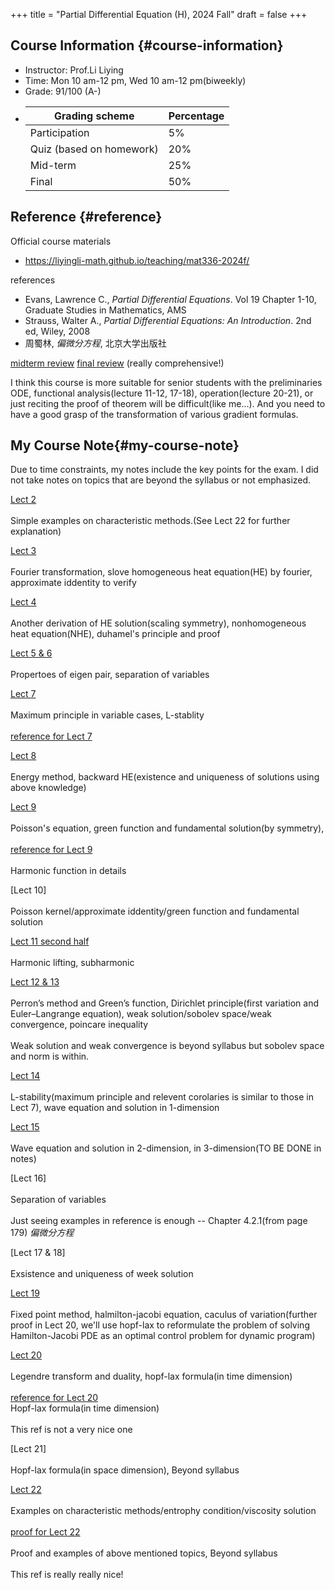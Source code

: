 +++
title = "Partial Differential Equation (H), 2024 Fall"
draft = false
+++

## Course Information {#course-information}

-   Instructor: Prof.Li Liying
-   Time: Mon 10 am-12 pm, Wed 10 am-12 pm(biweekly)
-   Grade: 91/100 (A-)
-   | Grading scheme            | Percentage |
    |---------------------------|------------|
    | Participation             | 5%         |
    | Quiz (based on homework)  | 20%        |
    | Mid-term                  | 25%        |
    | Final                     | 50%        |        


## Reference {#reference}

Official course materials
-   https://liyingli-math.github.io/teaching/mat336-2024f/

references

-   Evans, Lawrence C.,  _Partial Differential Equations_. Vol 19 Chapter 1-10, Graduate Studies in Mathematics, AMS
-   Strauss, Walter A., _Partial Differential Equations: An Introduction_. 2nd ed, Wiley, 2008
-   周蜀林, _偏微分方程_, 北京大学出版社


[midterm review](./review-midterm.pdf)
[final review](./review-final.pdf)  (really comprehensive!)
   
I think this course is more suitable for senior students with the preliminaries ODE, functional analysis(lecture 11-12, 17-18), operation(lecture 20-21), or just reciting the proof of theorem will be difficult(like me...). And you need to have a good grasp of the transformation of various gradient formulas.


## My Course Note{#my-course-note}

Due to time constraints, my notes include the key points for the exam. I did not take notes on topics that are beyond the syllabus or not emphasized. 

[Lect 2](./L2.pdf)<br>   
Simple examples on characteristic methods.(See Lect 22 for further explanation)<br>

[Lect 3](./L3.pdf)<br>   
Fourier transformation, slove homogeneous heat equation(HE) by fourier, approximate iddentity to verify<br>  

[Lect 4](./L4.pdf)<br>   
Another derivation of HE solution(scaling symmetry), nonhomogeneous heat equation(NHE), duhamel's principle and proof<br>  

[Lect 5 & 6](./L5&6.pdf)<br>    
Propertoes of eigen pair, separation of variables<br>  

[Lect 7](./L7.pdf)<br>   
Maximum principle in variable cases, L-stablity<br>   
[reference for Lect 7](./ref7.pdf)<br>   

[Lect 8](./L8.pdf)<br>   
Energy method, backward HE(existence and uniqueness of solutions using above knowledge)<br>  

[Lect 9](./L9.pdf)<br>   
Poisson's equation, green function and fundamental solution(by symmetry), <br>  
[reference for Lect 9](./ref9.pdf)<br>   
Harmonic function in details<br>  

[Lect 10]<br>   
Poisson kernel/approximate iddentity/green function and fundamental solution<br>  

[Lect 11 second half](./L11-second-half.pdf)<br>   
Harmonic lifting, subharmonic<br>  

[Lect 12 & 13](./L12&13.pdf)<br>   
Perron’s method and Green’s function, Dirichlet principle(first variation and Euler–Langrange equation), weak solution/sobolev space/weak convergence, poincare inequality<br>  
Weak solution and weak convergence is beyond syllabus but sobolev space and norm is within.<br>  

[Lect 14](./L14.pdf)<br>   
L-stability(maximum principle and relevent corolaries is similar to those in Lect 7), wave equation and solution in 1-dimension<br>  

[Lect 15](./L15.pdf)<br>   
Wave equation and solution in 2-dimension, in 3-dimension(TO BE DONE in notes)<br>  

[Lect 16]<br>  
Separation of variables<br>  
Just seeing examples in reference is enough  -- Chapter 4.2.1(from page 179) _偏微分方程_<br>  
 
[Lect 17 & 18]<br>   
Exsistence and uniqueness of week solution<br>  

[Lect 19](./L19.pdf)<br>   
Fixed point method, halmilton-jacobi equation, caculus of variation(further proof in Lect 20, we'll use hopf-lax to reformulate the problem of solving Hamilton-Jacobi PDE as an optimal control problem for dynamic program)<br>  

[Lect 20](./L20.pdf)<br>   
Legendre transform and duality, hopf-lax formula(in time dimension)<br>  
[reference for Lect 20](./ref20.pdf)<br> 
Hopf-lax formula(in time dimension)<br>  
This ref is not a very nice one<br>  

[Lect 21]<br>     
Hopf-lax formula(in space dimension), Beyond syllabus<br>

[Lect 22](./L22.pdf)<br>   
Examples on characteristic methods/entrophy condition/viscosity solution<br>  
[proof for Lect 22](./proof22.pdf)<br>   
Proof and examples of above mentioned topics, Beyond syllabus<br>  
This ref is really really nice!



